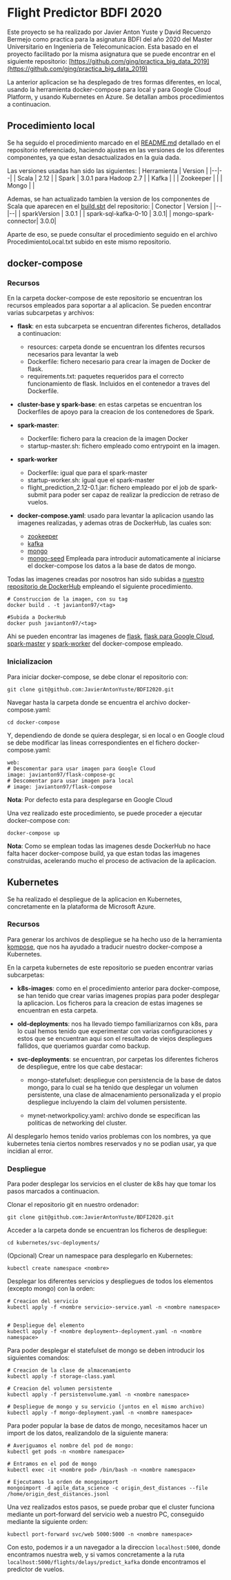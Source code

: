 # Flight Predictor BDFI 2020
Este proyecto se ha realizado por Javier Anton Yuste y David Recuenzo Bermejo como practica para la asignatura BDFI del año 2020 del Master Universitario en Ingenieria de Telecomunicacion. Esta basado en el proyecto facilitado por la misma asignatura que se puede encontrar en el siguiente repositorio: [https://github.com/ging/practica_big_data_2019](https://github.com/ging/practica_big_data_2019)

La anterior aplicacion se ha desplegado de tres formas diferentes, en local, usando la herramienta docker-compose para local y para Google Cloud Platform, y usando Kubernetes en Azure. Se detallan ambos procedimientos a continuacion.

## Procedimiento local
Se ha seguido el procedimiento marcado en el [README.md](https://github.com/ging/practica_big_data_2019/blob/master/README.md) detallado en el repositorio referenciado, haciendo ajustes en las versiones de los diferentes componentes, ya que estan desactualizados en la guia dada.

Las versiones usadas han sido las siguientes:
| Herramienta | Version |
|--|--|
| Scala | 2.12 |
| Spark | 3.0.1 para Hadoop 2.7 |
| Kafka |  |
| Zookeeper |  |
| Mongo |  |

Ademas, se han actualizado tambien la version de los componentes de Scala que aparecen en el [build.sbt](https://github.com/ging/practica_big_data_2019/blob/master/flight_prediction/build.sbt)  del repositorio:
| Conector | Version |
|--|--|
| sparkVersion | 3.0.1 |
| spark-sql-kafka-0-10 | 3.0.1|
| mongo-spark-connector|  3.0.0|

Aparte de eso, se puede consultar el procedimiento seguido en el archivo ProcedimientoLocal.txt subido en este mismo repositorio.

## docker-compose

### Recursos
En la carpeta docker-compose de este repositorio se encuentran los recursos empleados para soportar a al aplicacion. Se pueden encontrar varias subcarpetas y archivos:

 - **flask**: en esta subcarpeta se encuentran diferentes ficheros, detallados a continuacion:
   - resources: carpeta donde se encuentran los difentes recursos necesarios para levantar la web
   - Dockerfile: fichero necesario para crear la imagen de Docker de flask.
   - requirements.txt: paquetes requeridos para el correcto funcionamiento de flask. Incluidos en el contenedor a traves del Dockerfile.

 - **cluster-base y spark-base**: en estas carpetas se encuentran los Dockerfiles de apoyo para la creacion de los contenedores de Spark.
 - **spark-master**: 
   - Dockerfile: fichero para la creacion de la imagen Docker
   - startup-master.sh: fichero empleado como entrypoint en la imagen.
- **spark-worker**
   - Dockerfile: igual que para el spark-master
   - startup-worker.sh: igual que el spark-master
   - flight_prediction_2.12-0.1.jar: fichero empleado por el job de spark-submit para poder ser capaz de realizar la prediccion de retraso de vuelos.
 - **docker-compose.yaml**: usado para levantar la aplicacion usando las imagenes realizadas, y ademas otras de DockerHub, las cuales son:
   - [zookeeper](https://hub.docker.com/r/wurstmeister/zookeeper)
   - [kafka](https://hub.docker.com/r/wurstmeister/kafka)
   - [mongo](https://hub.docker.com/_/mongo)
   - [mongo-seed](https://hub.docker.com/r/fvilers/mongo-seed)
Empleada para introducir automaticamente al iniciarse el docker-compose los datos a la base de datos de mongo.

Todas las imagenes creadas por nosotros han sido subidas a [nuestro repositorio de DockerHub](https://hub.docker.com/u/javianton97) empleando el siguiente procedimiento.

    # Construccion de la imagen, con su tag
    docker build . -t javianton97/<tag>
    
    #Subida a DockerHub
    docker push javianton97/<tag>
  
 Ahi se pueden encontrar las imagenes de [flask](https://hub.docker.com/r/javianton97/flask-compose), [flask para Google Cloud](https://hub.docker.com/r/javianton97/flask-compose-gc), [spark-master](https://hub.docker.com/r/javianton97/spark-master) y [spark-worker](https://hub.docker.com/r/javianton97/spark-worker) del docker-compose empleado.

### Inicializacion
Para iniciar docker-compose, se debe clonar el repositorio con:

    git clone git@github.com:JavierAntonYuste/BDFI2020.git
 
Navegar hasta la carpeta donde se encuentra el archivo docker-compose.yaml:

    cd docker-compose
    
Y, dependiendo de donde se quiera desplegar, si en local o en Google cloud se debe modificar las lineas correspondientes en el fichero docker-compose.yaml:

    web:
    # Descomentar para usar imagen para Google Cloud
    image: javianton97/flask-compose-gc
    # Descomentar para usar imagen para local
    # image: javianton97/flask-compose
  
  **Nota**: Por defecto esta para desplegarse en Google Cloud
  
  Una vez realizado este procedimiento, se puede proceder a ejecutar docker-compose con:
  

    docker-compose up
  
 **Nota**: Como se emplean todas las imagenes desde DockerHub no hace falta hacer docker-compose build, ya que estan todas las imagenes construidas, acelerando mucho el proceso de activacion de la aplicacion.

## Kubernetes
Se ha realizado el despliegue de la aplicacion en Kubernetes, concretamente en la plataforma de Microsoft Azure. 

### Recursos
Para generar los archivos de despliegue se ha hecho uso de la herramienta [kompose](https://github.com/kubernetes/kompose), que nos ha ayudado a traducir nuestro docker-compose a Kubernetes.

En la carpeta kubernetes de este repositorio se pueden encontrar varias subcarpetas: 

 - **k8s-images**: como en el procedimiento anterior  para docker-compose, se han tenido que crear varias imagenes propias para poder desplegar la aplicacion. Los ficheros para la creacion de estas imagenes se encuentran en esta carpeta.
 
- **old-deployments**: nos ha llevado tiempo familiarizarnos con k8s, para lo cual hemos tenido que experimentar con varias configuraciones y estos que se encuentran aqui son el resultado de viejos despliegues fallidos, que queriamos guardar como backup.

- **svc-deployments**: se encuentran, por carpetas los diferentes ficheros de despliegue, entre los que cabe destacar:
  - mongo-statefulset: despliegue con persistencia de la base de datos mongo, para lo cual se ha tenido que desplegar un volumen persistente, una clase de almacenamiento personalizada y el propio despliegue incluyendo la claim del volumen persistente.
  
  - mynet-networkpolicy.yaml: archivo donde se especifican las politicas de networking del cluster.

Al desplegarlo hemos tenido varios problemas con los nombres, ya que kubernetes tenia ciertos nombres reservados y no se podian usar, ya que incidian al error.

### Despliegue
Para poder desplegar los servicios en el cluster de k8s hay que tomar los pasos marcados a continuacion.

Clonar el repositorio git en nuestro ordenador: 

    git clone git@github.com:JavierAntonYuste/BDFI2020.git

Acceder a la carpeta donde se encuentran los ficheros de despliegue:

    cd kubernetes/svc-deployments/

(Opcional) Crear un namespace para desplegarlo en Kubernetes:

    kubectl create namespace <nombre>

Desplegar los diferentes servicios y despliegues de todos los elementos (excepto mongo) con la orden:

    # Creacion del servicio
    kubectl apply -f <nombre servicio>-service.yaml -n <nombre namespace>


    # Despliegue del elemento
    kubectl apply -f <nombre deployment>-deployment.yaml -n <nombre namespace>

Para poder desplegar el statefulset de mongo se deben introducir los siguientes comandos:

    # Creacion de la clase de almacenamiento
    kubectl apply -f storage-class.yaml
    
    # Creacion del volumen persistente
    kubectl apply -f persistenvolume.yaml -n <nombre namespace>
    
    # Despliegue de mongo y su servicio (juntos en el mismo archivo)
    kubectl apply -f mongo-deployment.yaml -n <nombre namespace>
Para poder popular la base de datos de mongo, necesitamos hacer un import de los datos, realizandolo de la siguiente manera:

    # Averiguamos el nombre del pod de mongo:
    kubectl get pods -n <nombre namespace>
    
    # Entramos en el pod de mongo
    kubectl exec -it <nombre pod> /bin/bash -n <nombre namespace>
    
    # Ejecutamos la orden de mongoimport
    mongoimport -d agile_data_science -c origin_dest_distances --file /home/origin_dest_distances.jsonl

Una vez realizados estos pasos, se puede probar que el cluster funciona mediante un port-forward del servicio web a nuestro PC, conseguido mediante la siguiente orden:

    kubectl port-forward svc/web 5000:5000 -n <nombre namespace>

Con esto, podemos ir a un navegador a la direccion ``localhost:5000``, donde encontramos nuestra web, y si vamos concretamente a la ruta ``localhost:5000/flights/delays/predict_kafka`` donde encontramos el predictor de vuelos.

